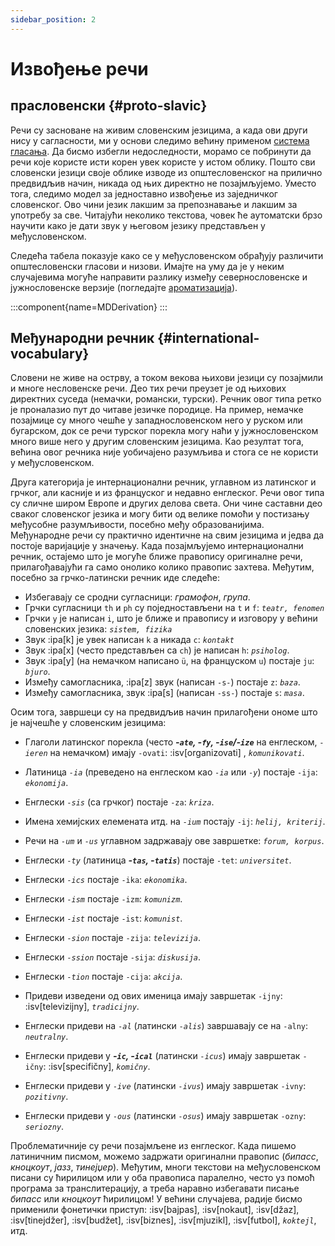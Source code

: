 ```yaml
---
sidebar_position: 2
---
```


# Извођење речи

## прасловенски \{#proto-slavic}

Речи су засноване на живим словенским језицима, а када ови други нису у сагласности, ми у основи следимо већину применом [система гласања][1]. Да бисмо избегли недоследности, морамо се побринути да речи које користе исти корен увек користе у истом облику. Пошто сви словенски језици своје облике изводе из општесловенског на прилично предвидљив начин, никада од њих директно не позајмљујемо. Уместо тога, следимо модел за једноставно извођење из заједничког словенског. Ово чини језик лакшим за препознавање и лакшим за употребу за све. Читајући неколико текстова, човек ће аутоматски брзо научити како је дати звук у његовом језику представљен у међусловенском.

Следећа табела показује како се у међусловенском обрађују различити општесловенски гласови и низови. Имајте на уму да је у неким случајевима могуће направити разлику између севернословенске и јужнословенске верзије (погледајте [ароматизација][2]).

:::component{name=MDDerivation}
:::

## Међународни речник \{#international-vocabulary}

Словени не живе на острву, а током векова њихови језици су позајмили и многе несловенске речи. Део тих речи преузет је од њихових директних суседа (немачки, романски, турски). Речник овог типа ретко је проналазио пут до читаве језичке породице. На пример, немачке позајмице су много чешће у западнословенском него у руском или бугарском, док се речи турског порекла могу наћи у јужнословенском много више него у другим словенским језицима. Као резултат тога, већина овог речника није уобичајено разумљива и стога се не користи у међусловенском.

Друга категорија је интернационални речник, углавном из латинског и грчког, али касније и из француског и недавно енглеског. Речи овог типа су сличне широм Европе и других делова света. Они чине саставни део сваког словенског језика и могу бити од велике помоћи у постизању међусобне разумљивости, посебно међу образованијима. Међународне речи су практично идентичне на свим језицима и једва да постоје варијације у значењу. Када позајмљујемо интернационални речник, остајемо што је могуће ближе правопису оригиналне речи, прилагођавајући га само онолико колико правопис захтева. Међутим, посебно за грчко-латински речник иде следеће:

- Избегавају се сродни сугласници: _грамофон_, _група_.
- Грчки сугласници `th` и `ph` су поједностављени на `t` и `f`: _`teatr, fenomen`_
- Грчки `y` је написан `i`, што је ближе и правопису и изговору у већини словенских језика: _`sistem, fizika`_
- Звук :ipa[k] је увек написан `k` а никада `c`: _`kontakt`_
- Звук :ipa[x] (често представљен са `ch`) је написан `h`: _`psiholog`_.
- Звук :ipa[y] (на немачком написано `ü`, на француском `u`) постаје `ju`: _`bjuro`_.
- Између самогласника, :ipa[z] звук (написан `-s-`) постаје `z`: _`baza`_.
- Између самогласника, звук :ipa[s] (написан `-ss-`) постаје `s`: _`masa`_.

Осим тога, завршеци су на предвидљив начин прилагођени ономе што је најчешће у словенским језицима:

- Глаголи латинског порекла (често _**-`ate`, -`fy`, -`ise`/-`ize`**_ на енглеском, _`-ieren`_ на немачком) имају `-ovati`: :isv[organizovati] , _`komunikovati`_.

- Латиница _`-ia`_ (преведено на енглеском као _`-ia`_ или _`-y`_) постаје `-ija`: _`ekonomija`_.
- Енглески _`-sis`_ (са грчког) постаје `-za`: _`kriza`_.
- Имена хемијских елемената итд. на _`-ium`_ постају `-ij`: _`helij, kriterij`_.
- Речи на _`-um`_ и _`-us`_ углавном задржавају ове завршетке: _`forum, korpus`_.
- Енглески _`-ty`_ (латиница _**-`tas`, -`tatis`**_) постаје `-tet`: _`universitet`_.
- Енглески _`-ics`_ постаје `-ika`: _`ekonomika`_.
- Енглески _`-ism`_ постаје `-izm`: _`komunizm`_.
- Енглески _`-ist`_ постаје `-ist`: _`komunist`_.
- Енглески _`-sion`_ постаје `-zija`: _`televizija`_.
- Енглески _`-ssion`_ постаје `-sija`: _`diskusija`_.
- Енглески _`-tion`_ постаје `-cija`: _`akcija`_.
- Придеви изведени од ових именица имају завршетак `-ijny`: :isv[televizijny], _`tradicijny`_.
- Енглески придеви на _`-al`_ (латински _`-alis`_) завршавају се на `-alny`: _`neutralny`_.
- Енглески придеви у _**-`ic`, -`ical`**_ (латински _`-icus`_) имају завршетак `-ičny`: :isv[specifičny], _`komičny`_.
- Енглески придеви у _`-ive`_ (латински _`-ivus`_) имају завршетак `-ivny`: _`pozitivny`_.
- Енглески придеви у _`-ous`_ (латински _`-osus`_) имају завршетак `-ozny`: _`seriozny`_.

Проблематичније су речи позајмљене из енглеског. Када пишемо латиничним писмом, можемо задржати оригинални правопис (_бипасс_, _кноцкоут_, _јазз_, _тинејџер_). Међутим, многи текстови на међусловенском писани су ћирилицом или у оба правописа паралелно, често уз помоћ програма за транслитерацију, а треба наравно избегавати писање _бипасс_ или _кноцкоут_ ћирилицом! У већини случајева, радије бисмо применили фонетички приступ: :isv[bajpas], :isv[nokaut], :isv[džaz], :isv[tinejdžer], :isv[budžet], :isv[biznes], :isv[mjuzikl], :isv[futbol], _`koktejl`_, итд.

[1]: ../introduction/design-criteria.md#vocabulary
[2]: flavourisation.md
